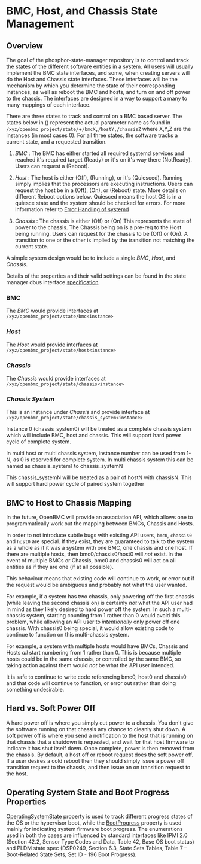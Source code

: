 # BMC, Host, and Chassis State Management

## Overview

The goal of the phosphor-state-manager repository is to control and track the
states of the different software entities in a system.  All users will usually
implement the BMC state interfaces, and some, when creating servers will do the
Host and Chassis state interfaces.  These interfaces will be the mechanism by
which you determine the state of their corresponding instances, as well as
reboot the BMC and hosts, and turn on and off power to the chassis.  The
interfaces are designed in a way to support a many to many mappings of each
interface.

There are three states to track and control on a BMC based server.  The states
below in () represent the actual parameter name as found in
`/xyz/openbmc_project/state/`+`/bmcX,/hostY,/chassisZ` where X,Y,Z are the
instances (in most cases 0).  For all three states, the software tracks a
current state, and a requested transition.

1. *BMC* : The BMC has either started all required systemd services and reached
it's required target (Ready) or it's on it's way there (NotReady).  Users can
request a (Reboot).

2. *Host* : The host is either (Off), (Running), or it's (Quiesced).
Running simply implies that the processors are executing instructions.  Users
can request the host be in a (Off), (On), or (Reboot) state.  More details on
different Reboot options below.
Quiesced means the host OS is in a quiesce state and the system should be
checked for errors. For more information refer to
[Error Handling of systemd](https://github.com/openbmc/docs/blob/master/architecture/openbmc-systemd.md#error-handling-of-systemd)

3. *Chassis* : The chassis is either (Off) or (On)
This represents the state of power to the chassis.  The Chassis being on
is a pre-req to the Host being running.  Users can request for the chassis to be
(Off) or (On).  A transition to one or the other is implied by the transition
not matching the current state.

A simple system design would be to include a single *BMC*, *Host*, and
*Chassis*.

Details of the properties and their valid settings can be found in the state
manager dbus interface [specification](https://github.com/openbmc/phosphor-dbus-interfaces/tree/master/xyz/openbmc_project/State/)

### BMC

The *BMC* would provide interfaces at
`/xyz/openbmc_project/state/bmc<instance>`

### *Host*

The *Host* would provide interfaces at
`/xyz/openbmc_project/state/host<instance>`

### *Chassis*

The *Chassis* would provide interfaces at
`/xyz/openbmc_project/state/chassis<instance>`

### *Chassis System*
This is an instance under *Chassis* and provide interface at
`/xyz/openbmc_project/state/chassis_system<instance>`

Instance 0 (chassis_system0) will be treated as a complete chassis system
which will include BMC, host and chassis. This will support hard power
cycle of complete system.

In multi host or multi chassis system, instance number can be used from
1-N, as 0 is reserved for complete system. In multi chassis system this
can be named as chassis_system1 to chassis_systemN

This chassis_systemN will be treated as a pair of hostN with chassisN.
This will support hard power cycle of paired system together

## BMC to Host to Chassis Mapping

In the future, OpenBMC will provide an association API, which allows one
to programmatically work out the mapping between BMCs, Chassis and Hosts.

In order to not introduce subtle bugs with existing API users, `bmc0`,
`chassis0` and `host0` are special. If they exist, they are guaranteed to talk
to the system as a whole as if it was a system with one BMC, one chassis and
one host. If there are multiple hosts, then bmc0/chassis0/host0
will *not* exist. In the event of multiple BMCs or Chassis, bmc0 and chassis0
will act on all entities as if they are one (if at all possible).

This behaviour means that existing code will continue to work, or error out
if the request would be ambiguous and probably not what the user wanted.

For example, if a system has two chassis, only powering off the first chassis
(while leaving the second chassis on) is certainly *not* what the API user had
in mind as they likely desired to hard power off the system. In such a
multi-chassis system, starting counting from 1 rather than 0 would avoid this
problem, while allowing an API user to *intentionally* only power off one
chassis. With chassis0 being special, it would allow existing code to continue
to function on this multi-chassis system.

For example, a system with multiple hosts would have BMCs, Chassis and Hosts
*all* start numbering from 1 rather than 0. This is because multiple hosts
could be in the same chassis, or controlled by the same BMC, so taking action
against them would *not* be what the API user intended.

It is safe to continue to write code referencing bmc0, host0 and
chassis0 and that code will continue to function, or error out rather than
doing something undesirable.

## Hard vs. Soft Power Off

A hard power off is where you simply cut power to a chassis.  You don't give
the software running on that chassis any chance to cleanly shut down.
A soft power off is where you send a notification to the host that is running
on that chassis that a shutdown is requested, and wait for that host firmware
to indicate it has shut itself down.  Once complete, power is then removed
from the chassis. By default, a host off or reboot request does the soft
power off.  If a user desires a cold reboot then they should simply issue a
power off transition request to the chassis, and then issue an on transition
request to the host.

## Operating System State and Boot Progress Properties

[OperatingSystemState](https://github.com/openbmc/phosphor-dbus-interfaces/tree/master/xyz/openbmc_project/State/OperatingSystem/Status.interface.yaml)
property is used to track different progress states of the OS or the hypervisor
boot, while the [BootProgress](https://github.com/openbmc/phosphor-dbus-interfaces/tree/master/xyz/openbmc_project/State/Boot/Progress.interface.yaml)
property is used mainly for indicating system firmware boot progress.
The enumerations used in both the cases are influenced by standard interfaces
like IPMI 2.0 (Section 42.2, Sensor Type Codes and Data, Table 42, Base OS
boot status) and PLDM state spec (DSP0249, Section 6.3, State Sets Tables,
Table 7 – Boot-Related State Sets, Set ID - 196 Boot Progress).

